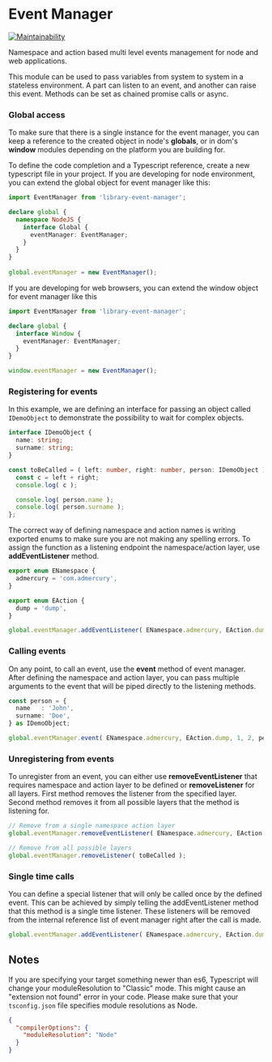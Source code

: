 # Event Manager
[![Maintainability](https://api.codeclimate.com/v1/badges/04c42cf24d3d839028a8/maintainability)](https://codeclimate.com/github/emrahgunduz/library-event-manager/maintainability)

Namespace and action based multi level events management for node and web applications.

This module can be used to pass variables from system to system in a stateless environment. 
A part can listen to an event, and another can raise this event. 
Methods can be set as chained promise calls or async.

### Global access

To make sure that there is a single instance for the event manager, you can keep a 
reference to the created object in node's **globals**, or in dom's **window** modules 
depending on the platform you are building for.

To define the code completion and a Typescript reference, create a new 
typescript file in your project. If you are developing for node environment, you can 
extend the global object for event manager like this:

```typescript
import EventManager from 'library-event-manager';

declare global {
  namespace NodeJS {
    interface Global {
      eventManager: EventManager;
    }
  }
}
  
global.eventManager = new EventManager();
```

If you are developing for web browsers, you can extend the window object for event 
manager like this

```typescript
import EventManager from 'library-event-manager';

declare global {
  interface Window {
    eventManager: EventManager;
  }
}

window.eventManager = new EventManager();
```



### Registering for events

In this example, we are defining an interface for passing an object called 
`IDemoObject` to demonstrate the possibility to wait for complex objects.

```typescript
interface IDemoObject {
  name: string;
  surname: string;
}

const toBeCalled = ( left: number, right: number, person: IDemoObject ) => {
  const c = left + right;
  console.log( c );

  console.log( person.name );
  console.log( person.surname );
};
```

The correct way of defining namespace and action names is writing exported enums to 
make sure you are not making any spelling errors. To assign the function as a 
listening endpoint the namespace/action layer, use **addEventListener** method.

```typescript
export enum ENamespace {
  admercury = 'com.admercury',
}

export enum EAction {
  dump = 'dump',
}

global.eventManager.addEventListener( ENamespace.admercury, EAction.dump, toBeCalled );
```



### Calling events

On any point, to call an event, use the **event** method of event manager. After 
defining the namespace and action layer, you can pass multiple arguments to the 
event that will be piped directly to the listening methods.

```typescript
const person = {
  name   : 'John',
  surname: 'Doe',
} as IDemoObject;

global.eventManager.event( ENamespace.admercury, EAction.dump, 1, 2, person );
```



### Unregistering from events

To unregister from an event, you can either use **removeEventListener** that 
requires namespace and action layer to be defined or **removeListener** for all 
layers. First method removes the listener from the specified layer. Second method 
removes it from all possible layers that the method is listening for.

```typescript
// Remove from a single namespace action layer
global.eventManager.removeEventListener( ENamespace.admercury, EAction.dump, toBeCalled );
```

```typescript
// Remove from all possible layers
global.eventManager.removeListener( toBeCalled );
```



### Single time calls

You can define a special listener that will only be called once by the defined 
event. This can be achieved by simply telling the addEventListener method that 
this method is a single time listener. These listeners will be removed from the 
internal reference list of event manager right after the call is made.

```typescript
global.eventManager.addEventListener( ENamespace.admercury, EAction.dump, toBeCalled, true );
```



## Notes

If you are specifying your target something newer than es6, Typescript will change 
your moduleResolution to "Classic" mode. This might cause an "extension not found" 
error in your code. Please make sure that your `tsconfig.json` file specifies module 
resolutions as Node.

```json
{
  "compilerOptions": {
    "moduleResolution": "Node"
  }
}
```



